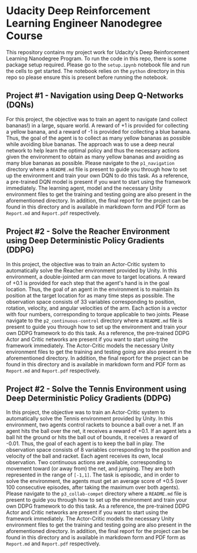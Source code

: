# Udacity Deep Reinforcement Learning Engineer Nanodegree Course


This repository contains my project work for Udacity's Deep Reinforcement
Learning Nanodegree Program.  To run the code in this repo, there is some
package setup required.  Please go to the `setup.ipynb` notebook file and run
the cells to get started.  The notebook relies on the `python` directory in this
repo so please ensure this is present before running the notebook.

## Project #1 - Navigation using Deep Q-Networks (DQNs)

For this project, the objective was to train an agent to navigate (and collect
bananas!) in a large, square world.  A reward of +1 is provided for collecting a
yellow banana, and a reward of -1 is provided for collecting a blue banana.
Thus, the goal of the agent is to collect as many yellow bananas as possible
while avoiding blue bananas.  The approach was to use a deep neural network to
help learn the optimal policy and thus the necessary actions given the
environment to obtain as many yellow bananas and avoiding as many blue bananas
as possible.  Please navigate to the `p1_navigation` directory where a
`README.md` file is present to guide you through how to set up the environment
and train your own DQN to do this task.  As a reference, a pre-trained DQN model
is present if you want to start using the framework immediately.  The learning
agent, model and the necessary Unity environment files to get the training and
testing going are also present in the aforementioned directory.  In addition,
the final report for the project can be found in this directory and is available
in markdown form and PDF form as `Report.md` and `Report.pdf` respectively.

## Project #2 - Solve the Reacher Environment using Deep Deterministic Policy Gradients (DDPG)

In this project, the objective was to train an Actor-Critic system to
automatically solve the Reacher environment provided by Unity.  In this
environment, a double-jointed arm can move to target locations. A reward of +0.1
is provided for each step that the agent's hand is in the goal location.  Thus,
the goal of an agent in the environment is to maintain its position at the
target location for as many time steps as possible.  The observation space
consists of 33 variables corresponding to position, rotation, velocity, and
angular velocities of the arm. Each action is a vector with four numbers,
corresponding to torque applicable to two joints.  Please navigate to the
`p2_continuous-control` directory where a `README.md` file is present to guide
you through how to set up the environment and train your own DDPG framework to do this
task.  As a reference, the pre-trained DDPG Actor and Critic networks
are present if you want to start using the framework immediately.  The
Actor-Critic models the necessary Unity environment files to get the
training and testing going are also present in the aforementioned directory.  In
addition, the final report for the project can be found in this directory and is
available in markdown form and PDF form as `Report.md` and `Report.pdf`
respectively.

## Project #2 - Solve the Tennis Environment using Deep Deterministic Policy Gradients (DDPG)

In this project, the objective was to train an Actor-Critic system to
automatically solve the Tennis environment provided by Unity.  In this
environment, two agents control rackets to bounce a ball over a net. If an agent
hits the ball over the net, it receives a reward of +0.1.  If an agent lets a
ball hit the ground or hits the ball out of bounds, it receives a reward of
-0.01.  Thus, the goal of each agent is to keep the ball in play.  The
observation space consists of 8 variables corresponding to the position and
velocity of the ball and racket. Each agent receives its own, local observation.
Two continuous actions are available, corresponding to movement toward (or away
from) the net, and jumping.  They are both represented in the range of `[-1,1]`.
The task is episodic, and in order to solve the environment, the agents must
get an average score of +0.5 (over 100 consecutive episodes, after taking the
maximum over both agents). Please navigate to the `p3_collab-compet`
directory where a `README.md` file is present to guide you through how to set up
the environment and train your own DDPG framework to do this task.  As a
reference, the pre-trained DDPG Actor and Critic networks are present if you
want to start using the framework immediately.  The Actor-Critic models the
necessary Unity environment files to get the training and testing going are also
present in the aforementioned directory.  In addition, the final report for the
project can be found in this directory and is available in markdown form and PDF
form as `Report.md` and `Report.pdf` respectively.
